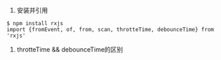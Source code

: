 
1. 安装并引用
```
$ npm install rxjs
import {fromEvent, of, from, scan, throtteTime, debounceTime} from 'rxjs'
```

1. throtteTime && debounceTime的区别

